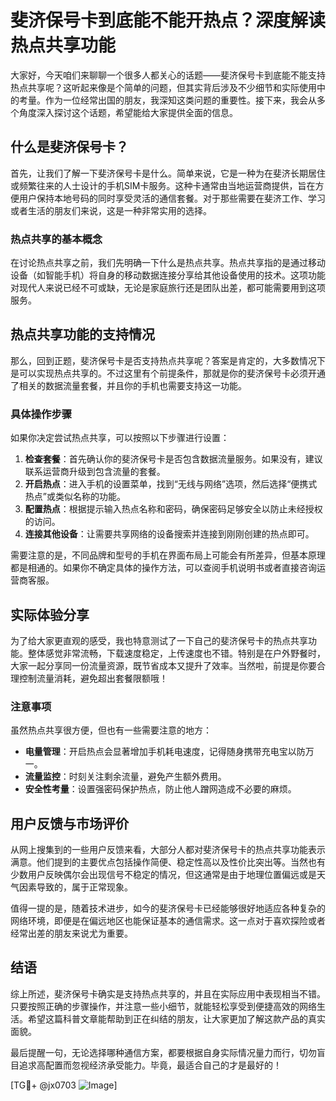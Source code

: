 # 斐济保号卡到底能不能开热点？深度解读热点共享功能

大家好，今天咱们来聊聊一个很多人都关心的话题——斐济保号卡到底能不能支持热点共享呢？这听起来像是个简单的问题，但其实背后涉及不少细节和实际使用中的考量。作为一位经常出国的朋友，我深知这类问题的重要性。接下来，我会从多个角度深入探讨这个话题，希望能给大家提供全面的信息。

## 什么是斐济保号卡？

首先，让我们了解一下斐济保号卡是什么。简单来说，它是一种为在斐济长期居住或频繁往来的人士设计的手机SIM卡服务。这种卡通常由当地运营商提供，旨在方便用户保持本地号码的同时享受灵活的通信套餐。对于那些需要在斐济工作、学习或者生活的朋友们来说，这是一种非常实用的选择。

### 热点共享的基本概念

在讨论热点共享之前，我们先明确一下什么是热点共享。热点共享指的是通过移动设备（如智能手机）将自身的移动数据连接分享给其他设备使用的技术。这项功能对现代人来说已经不可或缺，无论是家庭旅行还是团队出差，都可能需要用到这项服务。

## 热点共享功能的支持情况

那么，回到正题，斐济保号卡是否支持热点共享呢？答案是肯定的，大多数情况下是可以实现热点共享的。不过这里有个前提条件，那就是你的斐济保号卡必须开通了相关的数据流量套餐，并且你的手机也需要支持这一功能。

### 具体操作步骤

如果你决定尝试热点共享，可以按照以下步骤进行设置：

1. **检查套餐**：首先确认你的斐济保号卡是否包含数据流量服务。如果没有，建议联系运营商升级到包含流量的套餐。
2. **开启热点**：进入手机的设置菜单，找到“无线与网络”选项，然后选择“便携式热点”或类似名称的功能。
3. **配置热点**：根据提示输入热点名称和密码，确保密码足够安全以防止未经授权的访问。
4. **连接其他设备**：让需要共享网络的设备搜索并连接到刚刚创建的热点即可。

需要注意的是，不同品牌和型号的手机在界面布局上可能会有所差异，但基本原理都是相通的。如果你不确定具体的操作方法，可以查阅手机说明书或者直接咨询运营商客服。

## 实际体验分享

为了给大家更直观的感受，我也特意测试了一下自己的斐济保号卡的热点共享功能。整体感觉非常流畅，下载速度稳定，上传速度也不错。特别是在户外野餐时，大家一起分享同一份流量资源，既节省成本又提升了效率。当然啦，前提是你要合理控制流量消耗，避免超出套餐限额哦！

### 注意事项

虽然热点共享很方便，但也有一些需要注意的地方：

- **电量管理**：开启热点会显著增加手机耗电速度，记得随身携带充电宝以防万一。
- **流量监控**：时刻关注剩余流量，避免产生额外费用。
- **安全性考量**：设置强密码保护热点，防止他人蹭网造成不必要的麻烦。

## 用户反馈与市场评价

从网上搜集到的一些用户反馈来看，大部分人都对斐济保号卡的热点共享功能表示满意。他们提到的主要优点包括操作简便、稳定性高以及性价比突出等。当然也有少数用户反映偶尔会出现信号不稳定的情况，但这通常是由于地理位置偏远或是天气因素导致的，属于正常现象。

值得一提的是，随着技术进步，如今的斐济保号卡已经能够很好地适应各种复杂的网络环境，即便是在偏远地区也能保证基本的通信需求。这一点对于喜欢探险或者经常出差的朋友来说尤为重要。

## 结语

综上所述，斐济保号卡确实是支持热点共享的，并且在实际应用中表现相当不错。只要按照正确的步骤操作，并注意一些小细节，就能轻松享受到便捷高效的网络生活。希望这篇科普文章能帮助到正在纠结的朋友，让大家更加了解这款产品的真实面貌。

最后提醒一句，无论选择哪种通信方案，都要根据自身实际情况量力而行，切勿盲目追求高配置而忽视经济承受能力。毕竟，最适合自己的才是最好的！

[TG💪+ @jx0703 ![Image](https://github.com/user-attachments/assets/dbca1d08-cadb-493c-b0ec-ad6f7a83f270)]
